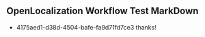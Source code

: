 ## OpenLocalization Workflow Test MarkDown
* 4175aed1-d38d-4504-bafe-fa9d71fd7ce3 thanks!

<!--HONumber=Jul16_HO3-->


